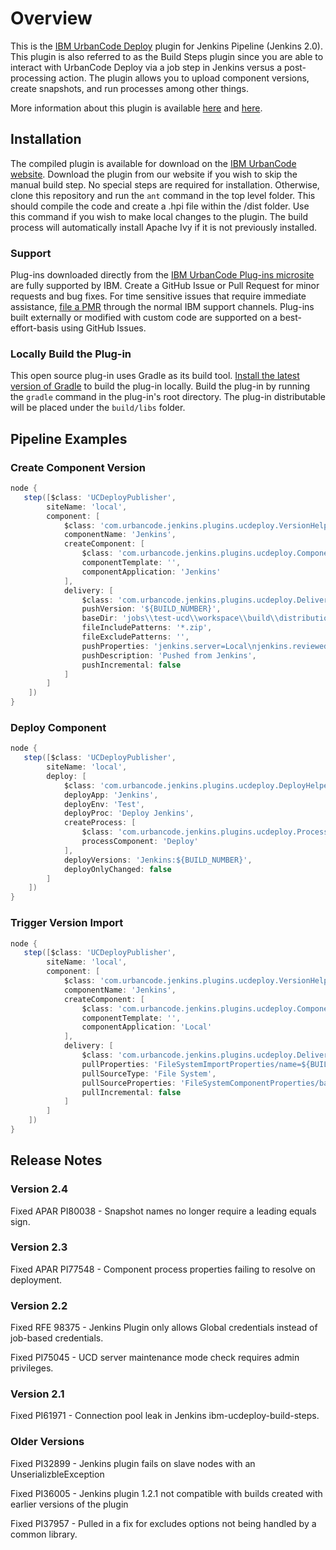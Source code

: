 # Overview
This is the [IBM UrbanCode Deploy](https://developer.ibm.com/urbancode/products/urbancode-deploy/) plugin for Jenkins Pipeline (Jenkins 2.0). This plugin is also referred to as the Build Steps plugin since you are able to interact with UrbanCode Deploy via a job step in Jenkins versus a post-processing action. The plugin allows you to upload component versions, create snapshots, and run processes among other things.

More information about this plugin is available [here](https://developer.ibm.com/urbancode/plugin/jenkins-2-0/) and [here](https://developer.ibm.com/urbancode/plugindoc/ibmucd/jenkins-pipeline-formerly-jenkins-2-0/).

## Installation
The compiled plugin is available for download on the [IBM UrbanCode website](https://developer.ibm.com/urbancode/plugin/jenkins-2-0/). Download the plugin from our website if you wish to skip the manual build step. No special steps are required for installation. Otherwise, clone this repository and run the `ant` command in the top level folder. This should compile the code and create a .hpi file within the /dist folder. Use this command if you wish to make local changes to the plugin. The build process will automatically install Apache Ivy if it is not previously installed.

### Support
Plug-ins downloaded directly from the [IBM UrbanCode Plug-ins microsite](https://developer.ibm.com/urbancode/plugins) are fully supported by IBM. Create a GitHub Issue or Pull Request for minor requests and bug fixes. For time sensitive issues that require immediate assistance, [file a PMR](https://www-947.ibm.com/support/servicerequest/newServiceRequest.action) through the normal IBM support channels. Plug-ins built externally or modified with custom code are supported on a best-effort-basis using GitHub Issues.

### Locally Build the Plug-in
This open source plug-in uses Gradle as its build tool. [Install the latest version of Gradle](https://gradle.org/install) to build the plug-in locally. Build the plug-in by running the `gradle` command in the plug-in's root directory. The plug-in distributable will be placed under the `build/libs` folder.

## Pipeline Examples
### Create Component Version
```groovy
node {
   step([$class: 'UCDeployPublisher',
        siteName: 'local',
        component: [
            $class: 'com.urbancode.jenkins.plugins.ucdeploy.VersionHelper$VersionBlock',
            componentName: 'Jenkins',
            createComponent: [
                $class: 'com.urbancode.jenkins.plugins.ucdeploy.ComponentHelper$CreateComponentBlock',
                componentTemplate: '',
                componentApplication: 'Jenkins'
            ],
            delivery: [
                $class: 'com.urbancode.jenkins.plugins.ucdeploy.DeliveryHelper$Push',
                pushVersion: '${BUILD_NUMBER}',
                baseDir: 'jobs\\test-ucd\\workspace\\build\\distributions',
                fileIncludePatterns: '*.zip',
                fileExcludePatterns: '',
                pushProperties: 'jenkins.server=Local\njenkins.reviewed=false',
                pushDescription: 'Pushed from Jenkins',
                pushIncremental: false
            ]
        ]
    ])
}
```

### Deploy Component
```groovy
node {
   step([$class: 'UCDeployPublisher',
        siteName: 'local',
        deploy: [
            $class: 'com.urbancode.jenkins.plugins.ucdeploy.DeployHelper$DeployBlock',
            deployApp: 'Jenkins',
            deployEnv: 'Test',
            deployProc: 'Deploy Jenkins',
            createProcess: [
                $class: 'com.urbancode.jenkins.plugins.ucdeploy.ProcessHelper$CreateProcessBlock',
                processComponent: 'Deploy'
            ],
            deployVersions: 'Jenkins:${BUILD_NUMBER}',
            deployOnlyChanged: false
        ]
    ])
}
```

### Trigger Version Import
```groovy
node {
   step([$class: 'UCDeployPublisher',
        siteName: 'local',
        component: [
            $class: 'com.urbancode.jenkins.plugins.ucdeploy.VersionHelper$VersionBlock',
            componentName: 'Jenkins',
            createComponent: [
                $class: 'com.urbancode.jenkins.plugins.ucdeploy.ComponentHelper$CreateComponentBlock',
                componentTemplate: '',
                componentApplication: 'Local'
            ],
            delivery: [
                $class: 'com.urbancode.jenkins.plugins.ucdeploy.DeliveryHelper$Pull',
                pullProperties: 'FileSystemImportProperties/name=${BUILD_NUMBER}\nFileSystemImportProperties/description=Pushed from Jenkins',
                pullSourceType: 'File System',
                pullSourceProperties: 'FileSystemComponentProperties/basePath=C:\\Test',
                pullIncremental: false
            ]
        ]
    ])
}
```

## Release Notes
### Version 2.4
Fixed APAR PI80038 - Snapshot names no longer require a leading equals sign.

### Version 2.3
Fixed APAR PI77548 - Component process properties failing to resolve on deployment.

### Version 2.2
Fixed RFE 98375 - Jenkins Plugin only allows Global credentials instead of job-based credentials.

Fixed PI75045 - UCD server maintenance mode check requires admin privileges.

### Version 2.1
Fixed PI61971 - Connection pool leak in Jenkins ibm-ucdeploy-build-steps.

### Older Versions
Fixed PI32899 - Jenkins plugin fails on slave nodes with an UnserializbleException

Fixed PI36005 - Jenkins plugin 1.2.1 not compatible with builds created with earlier versions of the plugin

Fixed PI37957 - Pulled in a fix for excludes options not being handled by a common library.
